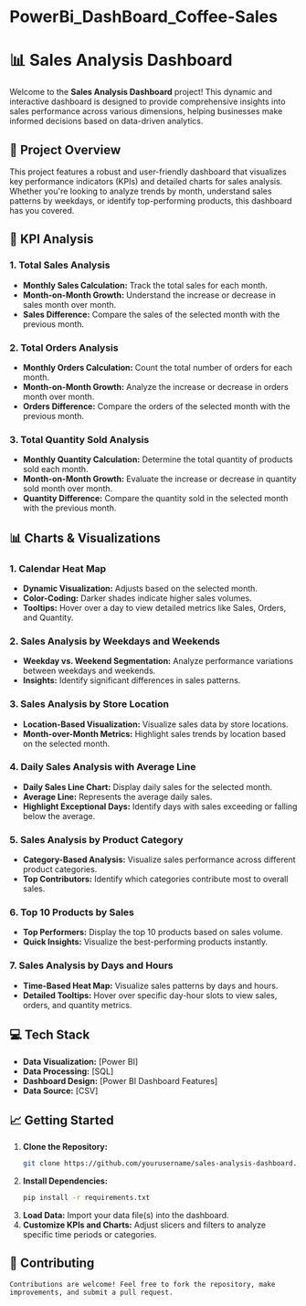 # PowerBi_DashBoard_Coffee-Sales

# 📊 Sales Analysis Dashboard

Welcome to the **Sales Analysis Dashboard** project! This dynamic and interactive dashboard is designed to provide comprehensive insights into sales performance across various dimensions, helping businesses make informed decisions based on data-driven analytics.

## 🚀 Project Overview

This project features a robust and user-friendly dashboard that visualizes key performance indicators (KPIs) and detailed charts for sales analysis. Whether you're looking to analyze trends by month, understand sales patterns by weekdays, or identify top-performing products, this dashboard has you covered.

## 🎯 KPI Analysis

### 1. **Total Sales Analysis**
   - **Monthly Sales Calculation:** Track the total sales for each month.
   - **Month-on-Month Growth:** Understand the increase or decrease in sales month over month.
   - **Sales Difference:** Compare the sales of the selected month with the previous month.

### 2. **Total Orders Analysis**
   - **Monthly Orders Calculation:** Count the total number of orders for each month.
   - **Month-on-Month Growth:** Analyze the increase or decrease in orders month over month.
   - **Orders Difference:** Compare the orders of the selected month with the previous month.

### 3. **Total Quantity Sold Analysis**
   - **Monthly Quantity Calculation:** Determine the total quantity of products sold each month.
   - **Month-on-Month Growth:** Evaluate the increase or decrease in quantity sold month over month.
   - **Quantity Difference:** Compare the quantity sold in the selected month with the previous month.

## 📊 Charts & Visualizations

### 1. **Calendar Heat Map**
   - **Dynamic Visualization:** Adjusts based on the selected month.
   - **Color-Coding:** Darker shades indicate higher sales volumes.
   - **Tooltips:** Hover over a day to view detailed metrics like Sales, Orders, and Quantity.

### 2. **Sales Analysis by Weekdays and Weekends**
   - **Weekday vs. Weekend Segmentation:** Analyze performance variations between weekdays and weekends.
   - **Insights:** Identify significant differences in sales patterns.

### 3. **Sales Analysis by Store Location**
   - **Location-Based Visualization:** Visualize sales data by store locations.
   - **Month-over-Month Metrics:** Highlight sales trends by location based on the selected month.

### 4. **Daily Sales Analysis with Average Line**
   - **Daily Sales Line Chart:** Display daily sales for the selected month.
   - **Average Line:** Represents the average daily sales.
   - **Highlight Exceptional Days:** Identify days with sales exceeding or falling below the average.

### 5. **Sales Analysis by Product Category**
   - **Category-Based Analysis:** Visualize sales performance across different product categories.
   - **Top Contributors:** Identify which categories contribute most to overall sales.

### 6. **Top 10 Products by Sales**
   - **Top Performers:** Display the top 10 products based on sales volume.
   - **Quick Insights:** Visualize the best-performing products instantly.

### 7. **Sales Analysis by Days and Hours**
   - **Time-Based Heat Map:** Visualize sales patterns by days and hours.
   - **Detailed Tooltips:** Hover over specific day-hour slots to view sales, orders, and quantity metrics.

## 💻 Tech Stack

- **Data Visualization:** [Power BI]
- **Data Processing:** [SQL]
- **Dashboard Design:** [Power BI Dashboard Features]
- **Data Source:** [CSV]

## 📈 Getting Started

1. **Clone the Repository:**
   ```bash
   git clone https://github.com/yourusername/sales-analysis-dashboard.git
   ```
2. **Install Dependencies:**
   ```bash
   pip install -r requirements.txt
   ```
3. **Load Data:** Import your data file(s) into the dashboard.
4. **Customize KPIs and Charts:** Adjust slicers and filters to analyze specific time periods or categories.

## 📢 Contributing
    Contributions are welcome! Feel free to fork the repository, make improvements, and submit a pull request.
